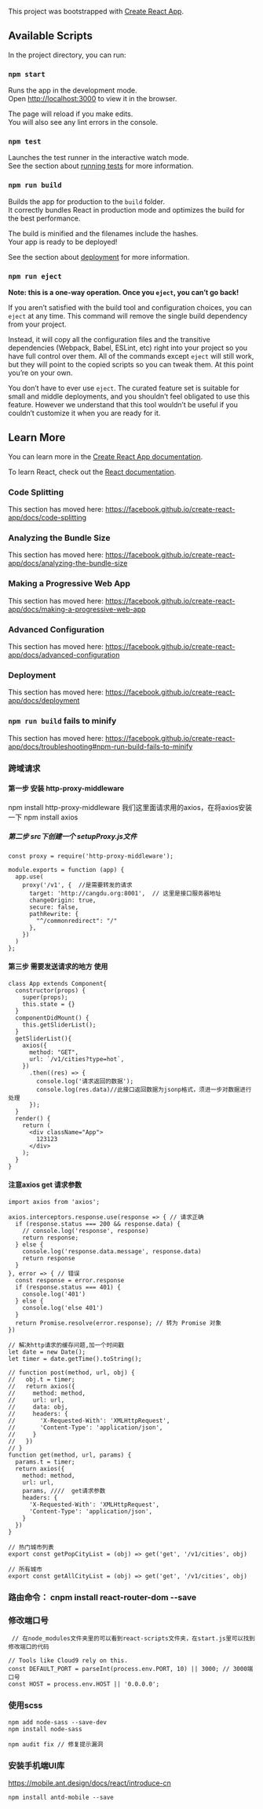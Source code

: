This project was bootstrapped with [Create React App](https://github.com/facebook/create-react-app).

## Available Scripts

In the project directory, you can run:

### `npm start`

Runs the app in the development mode.<br />
Open [http://localhost:3000](http://localhost:3000) to view it in the browser.

The page will reload if you make edits.<br />
You will also see any lint errors in the console.

### `npm test`

Launches the test runner in the interactive watch mode.<br />
See the section about [running tests](https://facebook.github.io/create-react-app/docs/running-tests) for more information.

### `npm run build`

Builds the app for production to the `build` folder.<br />
It correctly bundles React in production mode and optimizes the build for the best performance.

The build is minified and the filenames include the hashes.<br />
Your app is ready to be deployed!

See the section about [deployment](https://facebook.github.io/create-react-app/docs/deployment) for more information.

### `npm run eject`

**Note: this is a one-way operation. Once you `eject`, you can’t go back!**

If you aren’t satisfied with the build tool and configuration choices, you can `eject` at any time. This command will remove the single build dependency from your project.

Instead, it will copy all the configuration files and the transitive dependencies (Webpack, Babel, ESLint, etc) right into your project so you have full control over them. All of the commands except `eject` will still work, but they will point to the copied scripts so you can tweak them. At this point you’re on your own.

You don’t have to ever use `eject`. The curated feature set is suitable for small and middle deployments, and you shouldn’t feel obligated to use this feature. However we understand that this tool wouldn’t be useful if you couldn’t customize it when you are ready for it.

## Learn More

You can learn more in the [Create React App documentation](https://facebook.github.io/create-react-app/docs/getting-started).

To learn React, check out the [React documentation](https://reactjs.org/).

### Code Splitting

This section has moved here: https://facebook.github.io/create-react-app/docs/code-splitting

### Analyzing the Bundle Size

This section has moved here: https://facebook.github.io/create-react-app/docs/analyzing-the-bundle-size

### Making a Progressive Web App

This section has moved here: https://facebook.github.io/create-react-app/docs/making-a-progressive-web-app

### Advanced Configuration

This section has moved here: https://facebook.github.io/create-react-app/docs/advanced-configuration

### Deployment

This section has moved here: https://facebook.github.io/create-react-app/docs/deployment

### `npm run build` fails to minify

This section has moved here: https://facebook.github.io/create-react-app/docs/troubleshooting#npm-run-build-fails-to-minify

### 跨域请求

#### 第一步 安装 http-proxy-middleware
npm install http-proxy-middleware
我们这里面请求用的axios，在将axios安装一下
npm install axios
##### 第二步 src下创建一个 setupProxy.js文件
```
const proxy = require('http-proxy-middleware');

module.exports = function (app) {
  app.use(
    proxy('/v1', {  //是需要转发的请求
      target: 'http://cangdu.org:8001',  // 这里是接口服务器地址
      changeOrigin: true,
      secure: false,
      pathRewrite: {
        "^/commonredirect": "/"
      },
    })
  )
};
```
#### 第三步 需要发送请求的地方 使用
```
class App extends Component{
  constructor(props) {
    super(props);
    this.state = {}
  }
  componentDidMount() {
    this.getSliderList();
  }
  getSliderList(){
    axios({
      method: "GET",
      url: `/v1/cities?type=hot`,
    })
      .then((res) => {
        console.log('请求返回的数据');
        console.log(res.data)//此接口返回数据为jsonp格式，须进一步对数据进行处理
      });
  }
  render() {
    return (
      <div className="App">
        123123
      </div>
    );
  }
}
```
#### 注意axios get 请求参数
```
import axios from 'axios';

axios.interceptors.response.use(response => { // 请求正确
  if (response.status === 200 && response.data) {
    // console.log('response', response)
    return response;
  } else {
    console.log('response.data.message', response.data)
    return response
  }
}, error => { // 错误
  const response = error.response
  if (response.status === 401) {
    console.log('401')
  } else {
    console.log('else 401')
  }
  return Promise.resolve(error.response); // 转为 Promise 对象 
})

// 解决http请求的缓存问题,加一个时间戳
let date = new Date();
let timer = date.getTime().toString();

// function post(method, url, obj) {
//   obj.t = timer;
//   return axios({
//     method: method,
//     url: url,
//     data: obj,
//     headers: {
//       'X-Requested-With': 'XMLHttpRequest',
//       'Content-Type': 'application/json',
//     }
//   })
// }
function get(method, url, params) {
  params.t = timer;
  return axios({
    method: method,
    url: url,
    params, ////  get请求参数
    headers: {
      'X-Requested-With': 'XMLHttpRequest',
      'Content-Type': 'application/json',
    }
  })
}

// 热门城市列表
export const getPopCityList = (obj) => get('get', '/v1/cities', obj)

// 所有城市
export const getAllCityList = (obj) => get('get', '/v1/cities', obj)

```

### 路由命令： cnpm install react-router-dom --save

### 修改端口号
```
 // 在node_modules文件夹里的可以看到react-scripts文件夹，在start.js里可以找到修改端口的代码

// Tools like Cloud9 rely on this.
const DEFAULT_PORT = parseInt(process.env.PORT, 10) || 3000; // 3000端口号
const HOST = process.env.HOST || '0.0.0.0';
```
### 使用scss
```
npm add node-sass --save-dev
npm install node-sass

npm audit fix // 修复提示漏洞
```
### 安装手机端UI库
https://mobile.ant.design/docs/react/introduce-cn
```
npm install antd-mobile --save
```